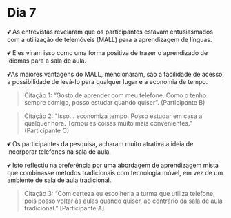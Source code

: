 # Dia 7

💕 As entrevistas revelaram que os participantes estavam entusiasmados com a utilização de telemóveis (MALL) para a aprendizagem de línguas. 

💕 Eles viram isso como uma forma positiva de trazer o aprendizado de idiomas para a sala de aula. 

💕As maiores vantagens do MALL, mencionaram, são a facilidade de acesso, a possibilidade de levá-lo para qualquer lugar e a economia de tempo.

> Citação 1: “Gosto de aprender com meu telefone. Como o tenho sempre comigo, posso estudar quando quiser”. (Participante B)

> Citação 2: "Isso... economiza tempo. Posso estudar em casa a qualquer hora. Tornou as coisas muito mais convenientes." (Participante C)

💕 Os participantes da pesquisa, acharam muito atrativa a ideia de incorporar telefones na sala de aula. 

💕 Isto reflectiu na preferência por uma abordagem de aprendizagem mista que combinasse métodos tradicionais com tecnologia móvel, em vez de um ambiente de sala de aula tradicional.

> Citação 3: “Com certeza eu escolheria a turma que utiliza telefone, pois posso voltar às aulas quando quiser, ao contrário da sala de aula tradicional.” [Participante A]
